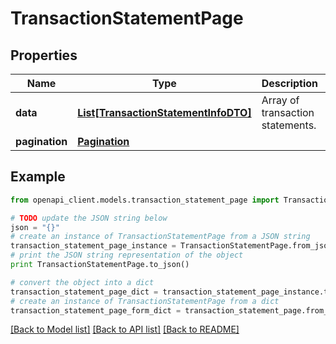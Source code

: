 # TransactionStatementPage


## Properties

Name | Type | Description | Notes
------------ | ------------- | ------------- | -------------
**data** | [**List[TransactionStatementInfoDTO]**](TransactionStatementInfoDTO.md) | Array of transaction statements. | 
**pagination** | [**Pagination**](Pagination.md) |  | 

## Example

```python
from openapi_client.models.transaction_statement_page import TransactionStatementPage

# TODO update the JSON string below
json = "{}"
# create an instance of TransactionStatementPage from a JSON string
transaction_statement_page_instance = TransactionStatementPage.from_json(json)
# print the JSON string representation of the object
print TransactionStatementPage.to_json()

# convert the object into a dict
transaction_statement_page_dict = transaction_statement_page_instance.to_dict()
# create an instance of TransactionStatementPage from a dict
transaction_statement_page_form_dict = transaction_statement_page.from_dict(transaction_statement_page_dict)
```
[[Back to Model list]](../README.md#documentation-for-models) [[Back to API list]](../README.md#documentation-for-api-endpoints) [[Back to README]](../README.md)


